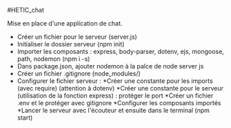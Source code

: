 #HETIC_chat

Mise en place d'une application de chat. 

- Créer un fichier pour le serveur (server.js)
- Initialiser le dossier serveur (npm init)
- Importer les composants : express, body-parser, dotenv, ejs, mongoose, path, nodemon (npm i -s)
- Dans package.json, ajouter nodemon à la palce de node server js
- Créer un fichier .gitignore (node_modules/)
- Configurer le fichier serveur :
*Créer une constante pour les imports (avec require) (attention à dotenv)
*Créer une constante pour le serveur (utilisation de la fonction express) : protéger le port
*Créer un fichier .env et le protéger avec gitignore
*Configurer les composants importés 
*Lancer le serveur avec l'écouteur et ensuite dans le terminal (npm start)

